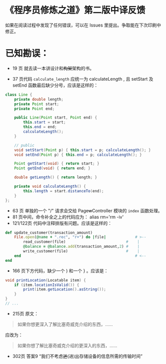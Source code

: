 《程序员修炼之道》第二版中译反馈
======

如果在阅读过程中发现了任何错误，可以在 Issues 里提出。争取能在下次印刷中修正。

已知勘误：
========

* 19 页 就去读一本讲设计和~~构架~~架构的书。

* 37 页代码 `calculate_length` 应统一为 calculateLength , 且 setStart 及 setEnd 函数最后缺少分号，应该是这样的：
```java
class Line {
	private double length;
	private Point start;
	private Point end;

	public Line(Point start, Point end) {
		this.start = start;
		this.end = end;
		calculateLength();
	}

	// public
	void setStart(Point p) { this.start = p; calculateLength(); }
	void setEnd(Point p) { this.end = p; calculateLength(); }

	Point getStart(void) { return start; }
	Point getEnd(void) { return end; }

	double getLength() { return length; }

	private void calculateLength() {
		this.length = start.distanceTo(end);
	}
};
```	
* 63 页 单独的一个 "/" 请求会交给 Page~~w~~Controller 模块的 `index` 函数处理。
* 81 页中间，命令补全之上的代码应为：  alias rm='rm -iv'
* 121/122页 代码中注释排版有问题。应该是这样的：
```ruby
def update_customer(transaction_amount)
	File.open(@name + ".rec", "r+") do |file|             # >--
		read_customer(file)                           #    |
		@balance = @balance.add(transaction_amount,2) #    |
		write_customer(file)                          #    |
	end                                                   # <--
end
```
* 166 页下方代码，缺少一个 ) 和一个 } 。应该是：
```java
void printLocation(Locatable item) {
	if (item.locationIsValid()) {
		print(item.getLocation().asString());
	}
}
// ...
```
* 215页 原文：
> 如果你想更深入了解比塞奇威克介绍的东西，......

应改为：
> 如果你想了解比塞奇威克介绍的更深入的东西，......
* 302页 答案9 “我们不考虑~~迸~~(进)出存储设备的信息所需的传输时间”
